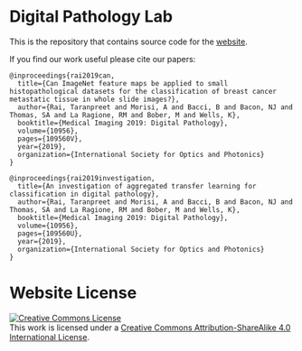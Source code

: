 # Digital Pathology Lab

This is the repository that contains source code for the [website](https://tsrai.github.io).

If you find our work useful please cite our papers:
```
@inproceedings{rai2019can,
  title={Can ImageNet feature maps be applied to small histopathological datasets for the classification of breast cancer metastatic tissue in whole slide images?},
  author={Rai, Taranpreet and Morisi, A and Bacci, B and Bacon, NJ and Thomas, SA and La Ragione, RM and Bober, M and Wells, K},
  booktitle={Medical Imaging 2019: Digital Pathology},
  volume={10956},
  pages={109560V},
  year={2019},
  organization={International Society for Optics and Photonics}
}
```
```
@inproceedings{rai2019investigation,
  title={An investigation of aggregated transfer learning for classification in digital pathology},
  author={Rai, Taranpreet and Morisi, A and Bacci, B and Bacon, NJ and Thomas, SA and La Ragione, RM and Bober, M and Wells, K},
  booktitle={Medical Imaging 2019: Digital Pathology},
  volume={10956},
  pages={109560U},
  year={2019},
  organization={International Society for Optics and Photonics}
}

```

# Website License
<a rel="license" href="http://creativecommons.org/licenses/by-sa/4.0/"><img alt="Creative Commons License" style="border-width:0" src="https://i.creativecommons.org/l/by-sa/4.0/88x31.png" /></a><br />This work is licensed under a <a rel="license" href="http://creativecommons.org/licenses/by-sa/4.0/">Creative Commons Attribution-ShareAlike 4.0 International License</a>.
